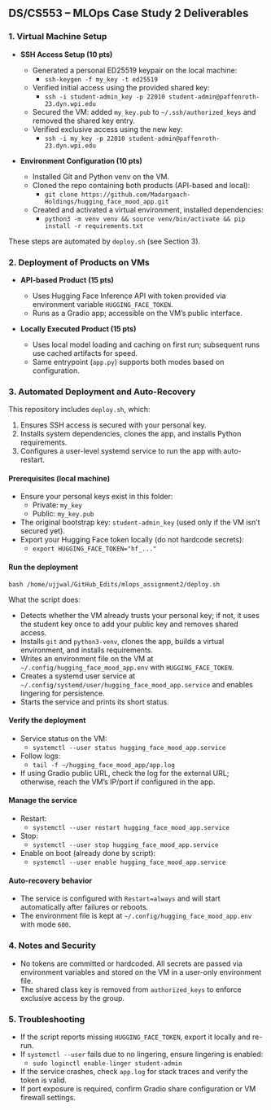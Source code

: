 ## DS/CS553 – MLOps Case Study 2 Deliverables

### 1. Virtual Machine Setup

- **SSH Access Setup (10 pts)**
  - Generated a personal ED25519 keypair on the local machine:
    - `ssh-keygen -f my_key -t ed25519`
  - Verified initial access using the provided shared key:
    - `ssh -i student-admin_key -p 22010 student-admin@paffenroth-23.dyn.wpi.edu`
  - Secured the VM: added `my_key.pub` to `~/.ssh/authorized_keys` and removed the shared key entry.
  - Verified exclusive access using the new key:
    - `ssh -i my_key -p 22010 student-admin@paffenroth-23.dyn.wpi.edu`

- **Environment Configuration (10 pts)**
  - Installed Git and Python venv on the VM.
  - Cloned the repo containing both products (API-based and local):
    - `git clone https://github.com/Madargaach-Holdings/hugging_face_mood_app.git`
  - Created and activated a virtual environment, installed dependencies:
    - `python3 -m venv venv && source venv/bin/activate && pip install -r requirements.txt`

These steps are automated by `deploy.sh` (see Section 3).

### 2. Deployment of Products on VMs

- **API-based Product (15 pts)**
  - Uses Hugging Face Inference API with token provided via environment variable `HUGGING_FACE_TOKEN`.
  - Runs as a Gradio app; accessible on the VM’s public interface.

- **Locally Executed Product (15 pts)**
  - Uses local model loading and caching on first run; subsequent runs use cached artifacts for speed.
  - Same entrypoint (`app.py`) supports both modes based on configuration.

### 3. Automated Deployment and Auto-Recovery

This repository includes `deploy.sh`, which:
1) Ensures SSH access is secured with your personal key.
2) Installs system dependencies, clones the app, and installs Python requirements.
3) Configures a user-level systemd service to run the app with auto-restart.

#### Prerequisites (local machine)
- Ensure your personal keys exist in this folder:
  - Private: `my_key`
  - Public: `my_key.pub`
- The original bootstrap key: `student-admin_key` (used only if the VM isn’t secured yet).
- Export your Hugging Face token locally (do not hardcode secrets):
  - `export HUGGING_FACE_TOKEN="hf_..."`

#### Run the deployment
```
bash /home/ujjwal/GitHub_Edits/mlops_assignment2/deploy.sh
```

What the script does:
- Detects whether the VM already trusts your personal key; if not, it uses the student key once to add your public key and removes shared access.
- Installs `git` and `python3-venv`, clones the app, builds a virtual environment, and installs requirements.
- Writes an environment file on the VM at `~/.config/hugging_face_mood_app.env` with `HUGGING_FACE_TOKEN`.
- Creates a systemd user service at `~/.config/systemd/user/hugging_face_mood_app.service` and enables lingering for persistence.
- Starts the service and prints its short status.

#### Verify the deployment
- Service status on the VM:
  - `systemctl --user status hugging_face_mood_app.service`
- Follow logs:
  - `tail -f ~/hugging_face_mood_app/app.log`
- If using Gradio public URL, check the log for the external URL; otherwise, reach the VM’s IP/port if configured in the app.

#### Manage the service
- Restart:
  - `systemctl --user restart hugging_face_mood_app.service`
- Stop:
  - `systemctl --user stop hugging_face_mood_app.service`
- Enable on boot (already done by script):
  - `systemctl --user enable hugging_face_mood_app.service`

#### Auto-recovery behavior
- The service is configured with `Restart=always` and will start automatically after failures or reboots.
- The environment file is kept at `~/.config/hugging_face_mood_app.env` with mode `600`.

### 4. Notes and Security
- No tokens are committed or hardcoded. All secrets are passed via environment variables and stored on the VM in a user-only environment file.
- The shared class key is removed from `authorized_keys` to enforce exclusive access by the group.

### 5. Troubleshooting
- If the script reports missing `HUGGING_FACE_TOKEN`, export it locally and re-run.
- If `systemctl --user` fails due to no lingering, ensure lingering is enabled:
  - `sudo loginctl enable-linger student-admin`
- If the service crashes, check `app.log` for stack traces and verify the token is valid.
- If port exposure is required, confirm Gradio share configuration or VM firewall settings.




